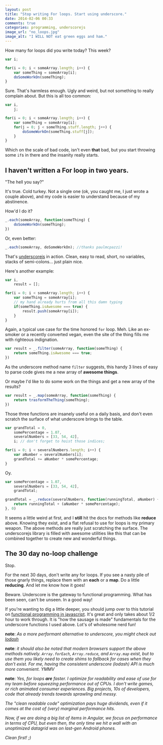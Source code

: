 ```yaml
---
layout: post
title: "Stop writing For loops. Start using underscore."
date: 2014-02-06 00:33
comments: true
categories: programming, underscorejs
image_url: "no_loops.jpg"
image_alt: "I WILL NOT eat green eggs and ham."
---
```



How many for loops did you write today? This week?

``` javascript
var i;

for(i = 0; i < someArray.length; i++) {
	var someThing = someArray[i];
	doSomeWorkOn(someThing);
}
```

Sure. That's harmless enough. Ugly and weird, but not something to really complain about. But this is all too common:

``` javascript
var i,
	j;

for(i = 0; i < someArray.length; i++) {
	var someThing = someArray[i];
	for(j = 0; j < someThing.stuff.length; j++) {
		doSomeWorkOn(someThing.stuff[j]);
	}
}
```

Which on the scale of bad code, isn't even **that** bad, but you start throwing some `if`s in there and the insanity really starts.

## I haven't written a For loop in two years.

"The hell you say?"

It's true. Cold turkey. Not a single one (ok, you caught me, I just wrote a couple above), and my code is easier to understand because of my abstinence.

How'd I do it?

``` javascript
_.each(someArray, function(someThing) {
	doSomeWorkOn(someThing);
})
```

Or, even better:

``` javascript
_.each(someArray, doSomeWorkOn); //thanks paulmcpazzi!
```

That's [underscorejs](http://underscorejs.org/) in action. Clean, easy to read, short, no variables, stacks of semi-colons... just plain nice.

Here's another example:

``` javascript
var i,
	result = [];

for(i = 0; i < someArray.length; i++) {
	var someThing = someArray[i];
	// my hand already hurts from all this damn typing
	if(someThing.isAwesome === true) {
		result.push(someArray[i]);
	}
}
```

Again, a typical use case for the time honored `for` loop. Meh. Like an ex-smoker or a recently converted vegan, even the site of the thing fills me with righteous indignation.

``` javascript
var result = _.filter(someArray, function(someThing) {
	return someThing.isAwesome === true;
})
```

As the underscore method name `filter` suggests, this handy 3 lines of easy to parse code gives me a new array of **awesome things**.

Or maybe I'd like to do some work on the things and get a new array of the results?

``` javascript
var result = _.map(someArray, function(someThing) {
	return trasformTheThing(someThing);
})
```

Those three functions are insanely useful on a daily basis, and don't even scratch the surface of what underscore brings to the table.

``` javascript
var grandTotal = 0,
	somePercentage = 1.07,
	severalNumbers = [33, 54, 42],
	i; // don't forget to hoist those indices;

for(i = 0; i < severalNumbers.length; i++) {
	var aNumber = severalNumbers[i];
	grandTotal += aNumber * somePercentage;
}
```

Oy.

``` javascript
var somePercentage = 1.07,
	severalNumbers = [33, 54, 42],
	grandTotal; 

grandTotal = _.reduce(severalNumbers, function(runningTotal, aNumber) {
	return runningTotal + (aNumber * somePercentage);
}, 0)
```

It seems a little weird at first, and I **still** hit the docs for methods like **reduce** above. Knowing they exist, and a flat refusal to use for loops is my primary weapon. The above methods are really just scratching the surface. The underscorejs library is filled with awesome utilities like this that can be combined together to create new and wonderful things.

## The 30 day no-loop challenge

Stop.

For the next 30 days, don't write any for loops. If you see a nasty pile of those gnarly things, replace them with an **each** or a **map**. Do a little **reducing**. And let me know how it goes!

Beware. Underscore is the gateway to functional programming. What has been seen, can't be unseen. In a good way!

If you're wanting to dig a little deeper, you should jump over to this tutorial on [functional programming in javascript](http://reactive-extensions.github.io/learnrx/). It's great and only takes about 1/2 hour to work through. It is "how the sausage is made" fundamentals for the underscore functions I used above. Lot's of wholesome nerd fun!

**note**: *As a more performant alternative to underscore, you might check out [lodash](http://lodash.com/benchmarks)*

**note**: *it should also be noted that modern browsers support the above methods natively. `Array.forEach`, `Array.reduce`, and `Array.map` exist, but to use them you likely need to create shims to fallback for cases when they don't exist. For me, having the consistent underscore (lodash) API is much more convenient. YMMV*

**note**: <em>Yes, for loops **are** faster. I optimize for readability and ease of use for my team before squeezing performance out of CPUs. I don't write games, or rich animated consumer experiences. Big projects, 10s of developers, code that already trends towards sprawling and messy.

The "clean readable code" optimization pays huge dividends, even if it comes at the cost of (very) marginal performance hits.

Now, if we are doing a big list of items in Angular, we focus on performance in terms of CPU, but even then, the only time we hit a wall with an unoptimized datagrid was on last-gen Android phones.

Clean first! ;)</em>

